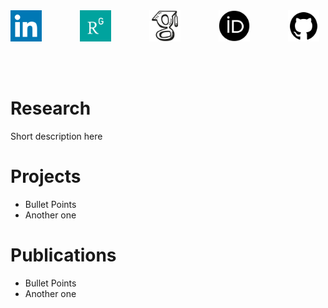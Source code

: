 <html lang="en">
<head>
    <meta charset="UTF-8">
    <meta name="viewport" content="width=device-width, initial-scale=1.0">
    <title>Links</title>
    <style>
        .image-container {
            display: flex;
            justify-content: space-between;
            align-items: center;
        }
        .image-link {
            width: 50px;
            margin-right: 10px; /* Space between each image */
        }
    </style>
</head>
<body>
    <div class="image-container">
        <a class="image-link" href="https://uk.linkedin.com/in/katarzyna-m-kowalczyk"><img src="assets/linkedin.png" alt="LinkedIn"></a>
        <a class="image-link" href="https://www.researchgate.net/profile/Kasia-Kowalczyk-2"><img src="assets/researchgate.png" alt="ResearchGate"></a>
        <a class="image-link" href="https://scholar.google.com/citations?user=r55HhqcAAAAJ&hl=en"><img src="assets/google-scholar.png" alt="Google Scholar"></a>
        <a class="image-link" href="https://scholar.google.com/citations?user=r55HhqcAAAAJ&hl=en"><img src="assets/orcid.png" alt="ORCID"></a>
        <a class="image-link" href="https://github.com/KasiaKoo"><img src="assets/github.png" alt="GitHub"></a>
    </div>
</body>
</html>

<br/><br/>

# Research
Short description here

# Projects
- Bullet Points
- Another one

# Publications
- Bullet Points
- Another one
